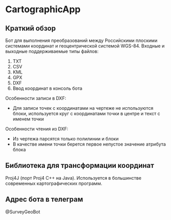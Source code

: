 # CartographicApp

## Краткий обзор

Бот для выполнения преобразований между Российскими плоскими системами координат и геоцентрической системой WGS-84.
Входные и выходные поддерживаемые типы файлов:
  1) TXT
  2) CSV
  3) KML
  4) GPX
  5) DXF
  6) Ввод координат в консоль бота

Особенности записи в DXF:
 - Для записи точек с координатами на чертеже не используются блоки, используется круг с координатами точки в центре и текст с именем точки
 
Особенности чтения из DXF:
 - Из чертежа парсятся только полилинии и блоки
 - В качестве имени точки берется первое непустое значение атрибута блока
 
## Библиотека для трансформации координат

 Proj4J (порт Proj4 C++ на Java).
 Используется в большинстве современных картографических программ.

## Адрес бота в телеграм
 @SurveyGeoBot


